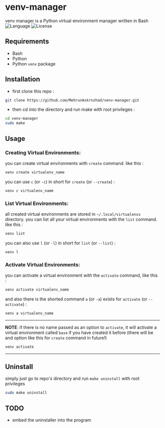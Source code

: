 # venv-manager
venv manager is a Python virtual environment manager written in Bash
![Language](https://img.shields.io/badge/language-bash-blue)
![License](https://img.shields.io/badge/license-MIT-green)

## Requirements
- Bash
- Python
- Python `venv` package

## Installation

- first clone this repo :
```bash
git clone https://github.com/MehrunAskrnzhad/venv-manager.git
```

- then cd into the directory and run make with root privileges :
```bash
cd venv-manager
sudo make
```

## Usage
### **Creating Virtual Environments**:
you can create virtual environments with `create` command. like this :
```bash
venv create virtualenv_name
```
you can use `c` (or `-c`) in short for `create` (or `--create`) :
```bash
venv c virtualenv_name
```

### **List Virtual Environments**:
all created virtual environments are stored in `~/.local/virtualenvs` directory.
you can list all your virtual environments with the `list` command. like this :
```bash
venv list
```
you can also use `l` (or `-l`) in short for `list` (or `--list`) :
```bash
venv l
```

### **Activate Virtual Environments**:
you can activate a virtual environment with the `activate` command, like this :
```bash
venv activate virtualenv_name
```
and also there is the shorted command `a` (or `-a`) exists for `activate` (or `--activate`) :
```bash
venv a virtualenv_name
```
---
**NOTE**:
if there is no name passed as an option to `activate`, it will activate a virtual environment called `base` if you have created it before (there will be and option like this for `create` command in future!)
```bash
venv activate
```
---

## Uninstall
simply just go to repo's directory and run `make uninstall` with root privileges
```bash
sudo make uninstall
```

## TODO
- embed the uninstaller into the program
